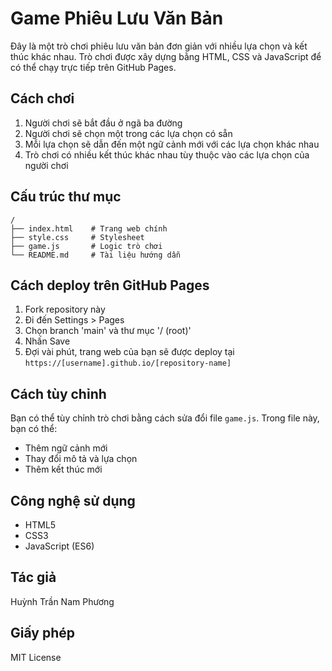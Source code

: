 # Game Phiêu Lưu Văn Bản

Đây là một trò chơi phiêu lưu văn bản đơn giản với nhiều lựa chọn và kết thúc khác nhau. Trò chơi được xây dựng bằng HTML, CSS và JavaScript để có thể chạy trực tiếp trên GitHub Pages.

## Cách chơi

1. Người chơi sẽ bắt đầu ở ngã ba đường
2. Người chơi sẽ chọn một trong các lựa chọn có sẵn
3. Mỗi lựa chọn sẽ dẫn đến một ngữ cảnh mới với các lựa chọn khác nhau
4. Trò chơi có nhiều kết thúc khác nhau tùy thuộc vào các lựa chọn của người chơi

## Cấu trúc thư mục

```
/
├── index.html    # Trang web chính
├── style.css     # Stylesheet
├── game.js       # Logic trò chơi
└── README.md     # Tài liệu hướng dẫn
```

## Cách deploy trên GitHub Pages

1. Fork repository này
2. Đi đến Settings > Pages
3. Chọn branch 'main' và thư mục '/ (root)'
4. Nhấn Save
5. Đợi vài phút, trang web của bạn sẽ được deploy tại `https://[username].github.io/[repository-name]`

## Cách tùy chỉnh

Bạn có thể tùy chỉnh trò chơi bằng cách sửa đổi file `game.js`. Trong file này, bạn có thể:

- Thêm ngữ cảnh mới
- Thay đổi mô tả và lựa chọn
- Thêm kết thúc mới

## Công nghệ sử dụng

- HTML5
- CSS3
- JavaScript (ES6)

## Tác giả

Huỳnh Trần Nam Phương

## Giấy phép

MIT License